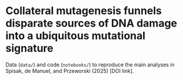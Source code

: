 # Collateral mutagenesis funnels disparate sources of DNA damage into a ubiquitous mutational signature

Data (`data/`) and code (`notebooks/`) to reproduce the main analyses in Spisak, de Manuel, and Przeworski (2025) [DOI link].
